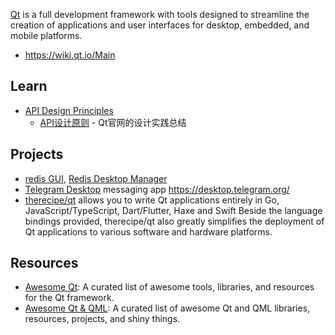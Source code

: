 [Qt](https://www.qt.io/) is a full development framework with tools designed to streamline the creation of applications and user interfaces for desktop, embedded, and mobile platforms.

- https://wiki.qt.io/Main



## Learn
- [API Design Principles](https://wiki.qt.io/API_Design_Principles)
  - [API设计原则](https://github.com/oldratlee/translations/blob/master/api-design-principles-from-qt/README.md) - Qt官网的设计实践总结



## Projects
- [redis GUI](redis#gui), [Redis Desktop Manager](https://github.com/uglide/RedisDesktopManager/)
- [Telegram Desktop](https://github.com/telegramdesktop/tdesktop) messaging app https://desktop.telegram.org/
- [therecipe/qt](https://github.com/therecipe/qt) allows you to write Qt applications entirely in Go, JavaScript/TypeScript, Dart/Flutter, Haxe and Swift Beside the language bindings provided, therecipe/qt also greatly simplifies the deployment of Qt applications to various software and hardware platforms.



## Resources
- [Awesome Qt](https://github.com/JesseTG/awesome-qt): A curated list of awesome tools, libraries, and resources for the Qt framework.
- [Awesome Qt & QML](https://github.com/mikalv/awesome-qt-qml): A curated list of awesome Qt and QML libraries, resources, projects, and shiny things.
